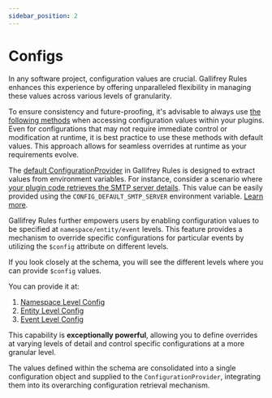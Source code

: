 ```yaml
---
sidebar_position: 2
---
```

# Configs

In any software project, configuration values are crucial. Gallifrey Rules enhances this experience by offering unparalleled flexibility in managing these values across various levels of granularity.

To ensure consistency and future-proofing, 
it's advisable to always use [the following methods](https://github.com/ralphv/gallifrey-rules/blob/99d932a9a252a89ae368a0dc6d307ef1aca40e61/src/interfaces/Providers/ConfigurationAccessorInterface.ts#L2) when accessing configuration values 
within your plugins. 
Even for configurations that may not require immediate control or modification at runtime, 
it is best practice to use these methods with default values. 
This approach allows for seamless overrides at runtime as your requirements evolve.

The [default ConfigurationProvider](https://github.com/ralphv/gallifrey-rules/blob/99d932a9a252a89ae368a0dc6d307ef1aca40e61/src/modules/EnvVariableConfigurationProvider.ts#L9) in Gallifrey Rules is designed to extract values from environment variables. 
For instance, consider a scenario where [your plugin code retrieves the SMTP server details](https://github.com/ralphv/gallifrey-rules-sample/blob/main/src/modules/plugins/actions/SendEmailAction.ts#L14). 
This value can be easily provided using the `CONFIG_DEFAULT_SMTP_SERVER` environment variable.
[Learn more](docs/advanced/default-built-in-modules#envvariableconfigurationprovider).

Gallifrey Rules further empowers users by enabling configuration values to be
specified at `namespace/entity/event` levels. 
This feature provides a mechanism to override specific configurations for particular events 
by utilizing the `$config` attribute on different levels.

If you look closely at the schema, you will see the different levels where you can provide `$config` values.

You can provide it at:

1. [Namespace Level Config](https://github.com/ralphv/gallifrey-rules/blob/6bcd2e5b058219de3430b1455c84d94a2e31f0c2/src/lib/NamespaceSchema.ts#L9)
2. [Entity Level Config](https://github.com/ralphv/gallifrey-rules/blob/6bcd2e5b058219de3430b1455c84d94a2e31f0c2/src/lib/NamespaceSchema.ts#L34)
3. [Event Level Config](https://github.com/ralphv/gallifrey-rules/blob/6bcd2e5b058219de3430b1455c84d94a2e31f0c2/src/lib/NamespaceSchema.ts#L40)

This capability is **exceptionally powerful**, allowing you to define overrides at varying levels of detail and control specific configurations at a more granular level.

The values defined within the schema are consolidated into a single configuration object and supplied to the
`ConfigurationProvider`, integrating them into its overarching configuration retrieval mechanism.